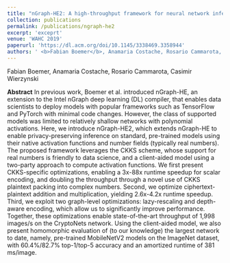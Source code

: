 ```yaml
---
title: "nGraph-HE2: A high-throughput framework for neural network inference on encrypted data"
collection: publications
permalink: /publications/ngraph-he2
excerpt: 'exceprt'
venue: 'WAHC 2019'
paperurl: 'https://dl.acm.org/doi/10.1145/3338469.3358944'
authors: ' <b>Fabian Boemer</b>, Anamaria Costache, Rosario Cammarota, Casimir Wierzynski'
---
```


Fabian Boemer, Anamaria Costache, Rosario Cammarota, Casimir Wierzynski

**Abstract**
In previous work, Boemer et al. introduced nGraph-HE, an extension to the Intel nGraph deep learning (DL) compiler, that enables data scientists to deploy models with popular frameworks such as TensorFlow and PyTorch with minimal code changes. However, the class of supported models was limited to relatively shallow networks with polynomial activations. Here, we introduce nGraph-HE2, which extends nGraph-HE to enable privacy-preserving inference on standard, pre-trained models using their native activation functions and number fields (typically real numbers). The proposed framework leverages the CKKS scheme, whose support for real numbers is friendly to data science, and a client-aided model using a two-party approach to compute activation functions. We first present CKKS-specific optimizations, enabling a 3x-88x runtime speedup for scalar encoding, and doubling the throughput through a novel use of CKKS plaintext packing into complex numbers. Second, we optimize ciphertext-plaintext addition and multiplication, yielding 2.6x-4.2x runtime speedup. Third, we exploit two graph-level optimizations: lazy-rescaling and depth-aware encoding, which allow us to significantly improve performance. Together, these optimizations enable state-of-the-art throughput of 1,998 images/s on the CryptoNets network. Using the client-aided model, we also present homomorphic evaluation of (to our knowledge) the largest network to date, namely, pre-trained MobileNetV2 models on the ImageNet dataset, with 60.4%/82.7% top-1/top-5 accuracy and an amortized runtime of 381 ms/image.
